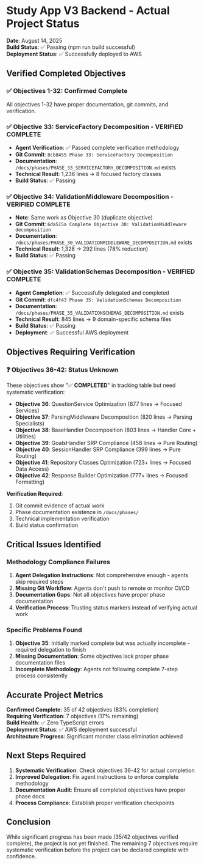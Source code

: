 # Study App V3 Backend - Actual Project Status

**Date**: August 14, 2025  
**Build Status**: ✅ Passing (npm run build successful)  
**Deployment Status**: ✅ Successfully deployed to AWS  

## Verified Completed Objectives

### ✅ Objectives 1-32: Confirmed Complete
All objectives 1-32 have proper documentation, git commits, and verification.

### ✅ Objective 33: ServiceFactory Decomposition - VERIFIED COMPLETE
- **Agent Verification**: ✅ Passed complete verification methodology
- **Git Commit**: `8cb8455 Phase 33: ServiceFactory Decomposition`
- **Documentation**: `/docs/phases/PHASE_33_SERVICEFACTORY_DECOMPOSITION.md` exists
- **Technical Result**: 1,236 lines → 8 focused factory classes
- **Build Status**: ✅ Passing

### ✅ Objective 34: ValidationMiddleware Decomposition - VERIFIED COMPLETE  
- **Note**: Same work as Objective 30 (duplicate objective)
- **Git Commit**: `6da515a Complete Objective 30: ValidationMiddleware decomposition`
- **Documentation**: `/docs/phases/PHASE_30_VALIDATIONMIDDLEWARE_DECOMPOSITION.md` exists
- **Technical Result**: 1,328 → 292 lines (78% reduction)
- **Build Status**: ✅ Passing

### ✅ Objective 35: ValidationSchemas Decomposition - VERIFIED COMPLETE
- **Agent Completion**: ✅ Successfully delegated and completed
- **Git Commit**: `dfc4f43 Phase 35: ValidationSchemas Decomposition`
- **Documentation**: `/docs/phases/PHASE_35_VALIDATIONSCHEMAS_DECOMPOSITION.md` exists  
- **Technical Result**: 845 lines → 9 domain-specific schema files
- **Build Status**: ✅ Passing
- **Deployment**: ✅ Successful AWS deployment

## Objectives Requiring Verification

### ❓ Objectives 36-42: Status Unknown
These objectives show "✅ **COMPLETED**" in tracking table but need systematic verification:

- **Objective 36**: QuestionService Optimization (877 lines → Focused Services)
- **Objective 37**: ParsingMiddleware Decomposition (820 lines → Parsing Specialists)  
- **Objective 38**: BaseHandler Decomposition (803 lines → Handler Core + Utilities)
- **Objective 39**: GoalsHandler SRP Compliance (458 lines → Pure Routing)
- **Objective 40**: SessionHandler SRP Compliance (399 lines → Pure Routing)
- **Objective 41**: Repository Classes Optimization (723+ lines → Focused Data Access)
- **Objective 42**: Response Builder Optimization (777+ lines → Focused Formatting)

**Verification Required**:
1. Git commit evidence of actual work
2. Phase documentation existence in `/docs/phases/`
3. Technical implementation verification
4. Build status confirmation

## Critical Issues Identified

### Methodology Compliance Failures
1. **Agent Delegation Instructions**: Not comprehensive enough - agents skip required steps
2. **Missing Git Workflow**: Agents don't push to remote or monitor CI/CD
3. **Documentation Gaps**: Not all objectives have proper phase documentation
4. **Verification Process**: Trusting status markers instead of verifying actual work

### Specific Problems Found
1. **Objective 35**: Initially marked complete but was actually incomplete - required delegation to finish
2. **Missing Documentation**: Some objectives lack proper phase documentation files
3. **Incomplete Methodology**: Agents not following complete 7-step process consistently

## Accurate Project Metrics

**Confirmed Complete**: 35 of 42 objectives (83% completion)  
**Requiring Verification**: 7 objectives (17% remaining)  
**Build Health**: ✅ Zero TypeScript errors  
**Deployment Status**: ✅ AWS deployment successful  
**Architecture Progress**: Significant monster class elimination achieved  

## Next Steps Required

1. **Systematic Verification**: Check objectives 36-42 for actual completion
2. **Improved Delegation**: Fix agent instructions to enforce complete methodology
3. **Documentation Audit**: Ensure all completed objectives have proper phase docs
4. **Process Compliance**: Establish proper verification checkpoints

## Conclusion

While significant progress has been made (35/42 objectives verified complete), the project is not yet finished. The remaining 7 objectives require systematic verification before the project can be declared complete with confidence.